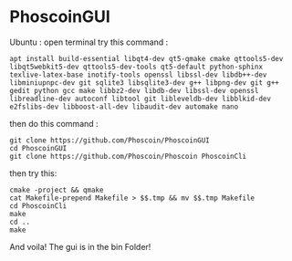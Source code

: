 # PhoscoinGUI
Ubuntu :
open terminal
    try this command :
    
    apt install build-essential libqt4-dev qt5-qmake cmake qttools5-dev libqt5webkit5-dev qttools5-dev-tools qt5-default python-sphinx texlive-latex-base inotify-tools openssl libssl-dev libdb++-dev libminiupnpc-dev git sqlite3 libsqlite3-dev g++ libpng-dev git g++ gedit python gcc make libbz2-dev libdb-dev libssl-dev openssl libreadline-dev autoconf libtool git libleveldb-dev libblkid-dev e2fslibs-dev libboost-all-dev libaudit-dev automake nano
    
then do this command : 

    git clone https://github.com/Phoscoin/PhoscoinGUI
    cd PhoscoinGUI
    git clone https://github.com/Phoscoin/Phoscoin PhoscoinCli
    
then try this:

    cmake -project && qmake
    cat Makefile-prepend Makefile > $$.tmp && mv $$.tmp Makefile
    cd PhoscoinCli
    make
    cd ..
    make
   
And voila! The gui is in the bin Folder!
